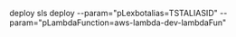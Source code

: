 deploy
sls deploy --param="pLexbotalias=TSTALIASID" --param="pLambdaFunction=aws-lambda-dev-lambdaFun"